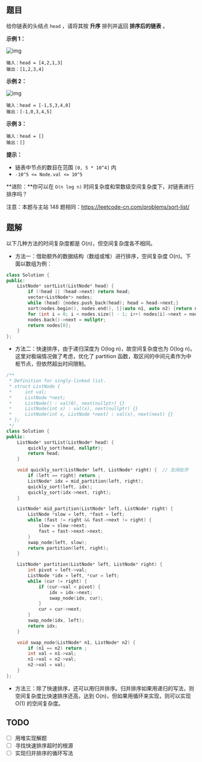 ## 题目

给你链表的头结点 `head` ，请将其按 **升序** 排列并返回 **排序后的链表** 。



 

**示例 1：**

![img](https://mdpicbed.oss-cn-hongkong.aliyuncs.com/imgs/sort_list_1.jpg)

```
输入：head = [4,2,1,3]
输出：[1,2,3,4]
```

**示例 2：**

![img](https://mdpicbed.oss-cn-hongkong.aliyuncs.com/imgs/sort_list_2.jpg)

```
输入：head = [-1,5,3,4,0]
输出：[-1,0,3,4,5]
```

**示例 3：**

```
输入：head = []
输出：[]
```

 

**提示：**

- 链表中节点的数目在范围 `[0, 5 * 10^4]` 内
- `-10^5 <= Node.val <= 10^5`

 

**进阶：**你可以在 `O(n log n)` 时间复杂度和常数级空间复杂度下，对链表进行排序吗？



注意：本题与主站 148 题相同：https://leetcode-cn.com/problems/sort-list/



## 题解

以下几种方法的时间复杂度都是 O(n)，但空间复杂度各不相同。

- 方法一：借助额外的数据结构（数组或堆）进行排序，空间复杂度 O(n)。下面以数组为例：

```c++
class Solution {
public:
    ListNode* sortList(ListNode* head) {
        if (!head || !head->next) return head;
        vector<ListNode*> nodes;
        while (head) {nodes.push_back(head); head = head->next;}
        sort(nodes.begin(), nodes.end(), [](auto n1, auto n2) {return n1->val < n2->val;});
        for (int i = 0; i < nodes.size() - 1; i++) nodes[i]->next = nodes[i+1];
        nodes.back()->next = nullptr;
        return nodes[0]; 
    }
};
```

- 方法二：快速排序，由于递归深度为 O(log n)，故空间复杂度也为 O(log n)。这里对极端情况做了考虑，优化了 partition 函数，取区间的中间元素作为中枢节点，但依然超出时间限制。

```c++
/**
 * Definition for singly-linked list.
 * struct ListNode {
 *     int val;
 *     ListNode *next;
 *     ListNode() : val(0), next(nullptr) {}
 *     ListNode(int x) : val(x), next(nullptr) {}
 *     ListNode(int x, ListNode *next) : val(x), next(next) {}
 * };
 */
class Solution {
public:
    ListNode* sortList(ListNode* head) {
        quickly_sort(head, nullptr);
        return head;
    }

    void quickly_sort(ListNode* left, ListNode* right) {  // 左闭右开
        if (left == right) return ;
        ListNode* idx = mid_partition(left, right);
        quickly_sort(left, idx);
        quickly_sort(idx->next, right);
    }

    ListNode* mid_partition(ListNode* left, ListNode* right) {
        ListNode *slow = left, *fast = left;
        while (fast != right && fast->next != right) {
            slow = slow->next;
            fast = fast->next->next;
        }
        swap_node(left, slow);
        return partition(left, right);
    }

    ListNode* partition(ListNode* left, ListNode* right) {
        int pivot = left->val;
        ListNode *idx = left, *cur = left;
        while (cur != right) {
            if (cur->val < pivot) {
                idx = idx->next;
                swap_node(idx, cur);
            }
            cur = cur->next;
        }
        swap_node(idx, left);
        return idx;
    }

    void swap_node(ListNode* n1, ListNode* n2) {
        if (n1 == n2) return ;
        int val = n1->val;
        n1->val = n2->val;
        n2->val = val;
    }
};
```

- 方法三：除了快速排序，还可以用归并排序。归并排序如果用递归的写法，则空间复杂度比快速排序还高，达到 O(n)，但如果用循环来实现，则可以实现 O(1) 的空间复杂度。



## TODO

- [ ] 用堆实现解题
- [ ] 寻找快速排序超时的根源
- [ ] 实现归并排序的循环写法
